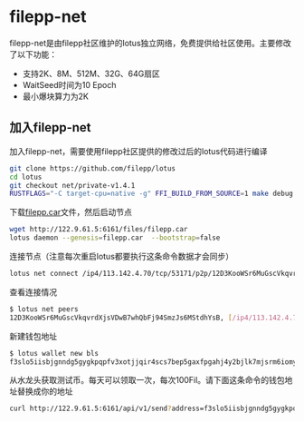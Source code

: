 
# filepp-net 
 filepp-net是由filepp社区维护的lotus独立网络，免费提供给社区使用。主要修改了以下功能：
 - 支持2K、8M、512M、32G、64G扇区
 - WaitSeed时间为10 Epoch
 - 最小爆块算力为2K
 
## 加入filepp-net
加入filepp-net，需要使用filepp社区提供的修改过后的lotus代码进行编译
```bash
git clone https://github.com/filepp/lotus
cd lotus 
git checkout net/private-v1.4.1
RUSTFLAGS="-C target-cpu=native -g" FFI_BUILD_FROM_SOURCE=1 make debug 
```

下载[filepp.car](http://122.9.61.5:6161/files/filepp.car)文件，然后启动节点
```bash
wget http://122.9.61.5:6161/files/filepp.car
lotus daemon --genesis=filepp.car  --bootstrap=false
```

连接节点（注意每次重启lotus都要执行这条命令数据才会同步）
```bash
lotus net connect /ip4/113.142.4.70/tcp/53171/p2p/12D3KooWSr6MuGscVkqvrdXjsVDwB7whQbFj94SmzJs6MStdhYsB
```
查看连接情况
```bash
$ lotus net peers
12D3KooWSr6MuGscVkqvrdXjsVDwB7whQbFj94SmzJs6MStdhYsB, [/ip4/113.142.4.70/tcp/53171]
```

新建钱包地址
```bash
$ lotus wallet new bls
f3slo5iisbjgnndg5gygkpqpfv3xotjjqir4scs7bep5gaxfpgahj4y2bjlk7mjsrm6iomyr3rwfm4onzfkbia
```

从水龙头获取测试币。每天可以领取一次，每次100Fil。请下面这条命令的钱包地址替换成你的地址
```bash
curl http://122.9.61.5:6161/api/v1/send?address=f3slo5iisbjgnndg5gygkpqpfv3xotjjqir4scs7bep5gaxfpgahj4y2bjlk7mjsrm6iomyr3rwfm4onzfkbia
```
